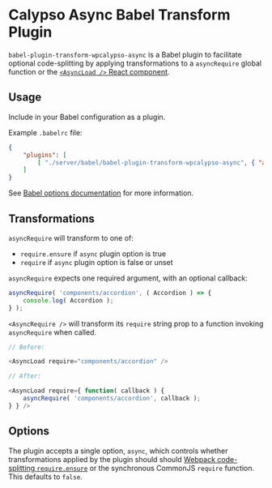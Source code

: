 Calypso Async Babel Transform Plugin
====================================

`babel-plugin-transform-wpcalypso-async` is a Babel plugin to facilitate optional code-splitting by applying transformations to a `asyncRequire` global function or the [`<AsyncLoad />` React component](https://github.com/Automattic/wp-calypso/tree/master/client/components/async-load).

## Usage

Include in your Babel configuration as a plugin.

Example `.babelrc` file:

```json
{
	"plugins": [
		[ "./server/babel/babel-plugin-transform-wpcalypso-async", { "async": true } ]
	]
}
```

See [Babel options documentation](http://babeljs.io/docs/usage/options/) for more information.

## Transformations

`asyncRequire` will transform to one of:
- `require.ensure` if `async` plugin option is true
- `require` if `async` plugin option is false or unset

`asyncRequire` expects one required argument, with an optional callback:

```js
asyncRequire( 'components/accordion', ( Accordion ) => {
	console.log( Accordion );
} );
```

`<AsyncRequire />` will transform its `require` string prop to a function invoking `asyncRequire` when called.

```js
// Before:

<AsyncLoad require="components/accordion" />

// After:

<AsyncLoad require={ function( callback ) { 
	asyncRequire( 'components/accordion', callback );
} } />
```

## Options

The plugin accepts a single option, `async`, which controls whether transformations applied by the plugin should should [Webpack code-splitting `require.ensure`](https://webpack.github.io/docs/code-splitting.html) or the synchronous CommonJS `require` function. This defaults to `false`.
